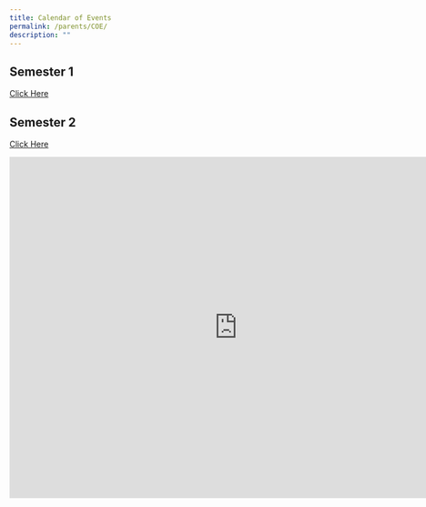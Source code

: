 ```yaml
---
title: Calendar of Events
permalink: /parents/COE/
description: ""
---
```

## Semester 1
[Click Here](/files/COE/RGPS_COE_Sem1_2022.pdf)
## Semester 2
[Click Here](/files/COE/COE%202022%20T3%20%20T4_updated%201JUL.pdf)
<iframe src="https://calendar.google.com/calendar/embed?src=c_47d5h8if97iadoub676fvrd5n4%40group.calendar.google.com&ctz=Asia%2FSingapore" style="border: 0" width="800" height="600" frameborder="0" scrolling="no"></iframe>